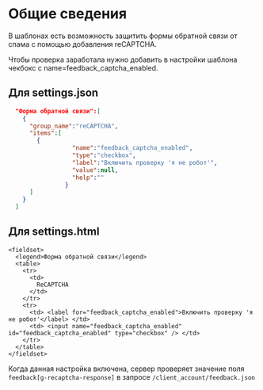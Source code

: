 # Общие сведения

В шаблонах есть возможность защитить формы обратной связи от спама c помощью добавления reCAPTCHA.

Чтобы проверка заработала нужно добавить в настройки шаблона чекбокс с name=feedback_captcha_enabled.

## Для settings.json

```json
  "Форма обратной связи":[
    {
      "group_name":"reCAPTCHA",
      "items":[
        {
                  "name":"feedback_captcha_enabled",
                  "type":"checkbox",
                  "label":"Включить проверку 'я не робот'",
                  "value":null,
                  "help":""
                }
      ]
    }
  ]
```

## Для settings.html
```
<fieldset>
  <legend>Форма обратной связи</legend>
  <table>
    <tr>
      <td>
      	ReCAPTCHA
      </td>
    </tr>
    <tr>
      <td> <label for="feedback_captcha_enabled">Включить проверку 'я не робот'</label> </td>
      <td> <input name="feedback_captcha_enabled" id="feedback_captcha_enabled" type="checkbox" /> </td>
    </tr>
  </table>
</fieldset>
```

Когда данная настройка включена, сервер проверяет значение поля `feedback[g-recaptcha-response]` в запросе `/client_account/feedback.json`

